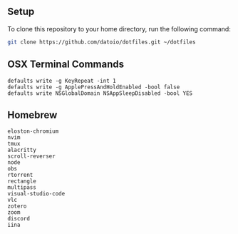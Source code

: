 ## Setup

To clone this repository to your home directory, run the following command:

```bash
git clone https://github.com/datoio/dotfiles.git ~/dotfiles
```

## OSX Terminal Commands
    defaults write -g KeyRepeat -int 1
    defaults write -g ApplePressAndHoldEnabled -bool false
    defaults write NSGlobalDomain NSAppSleepDisabled -bool YES
## Homebrew
    eloston-chromium
    nvim
    tmux
    alacritty
    scroll-reverser
    node
    obs
    rtorrent
    rectangle
    multipass
    visual-studio-code
    vlc
    zotero
    zoom
    discord
    iina
